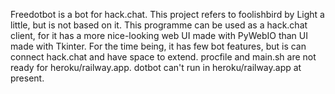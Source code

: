Freedotbot is a bot for hack.chat. 
This project refers to foolishbird by Light a little, but is not based on it. 
This programme can be used as a hack.chat client, for it has a more nice-looking web UI made with PyWebIO than UI made with Tkinter. 
For the time being, it has few bot features, but is can connect hack.chat and have space to extend. 
procfile and main.sh are not ready for heroku/railway.app. dotbot can't run in heroku/railway.app at present.